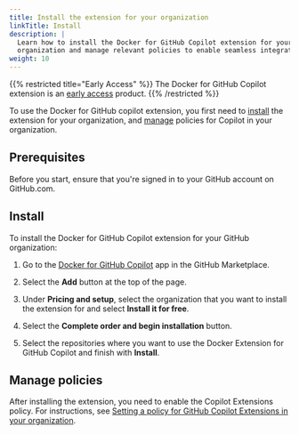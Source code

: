 ```yaml
---
title: Install the extension for your organization
linkTitle: Install
description: |
  Learn how to install the Docker for GitHub Copilot extension for your
  organization and manage relevant policies to enable seamless integration.
weight: 10
---
```


{{% restricted title="Early Access" %}}
The Docker for GitHub Copilot extension is an [early access](/release-lifecycle#early-access-ea) product.
{{% /restricted %}}

To use the Docker for GitHub copilot extension, you first need to
[install](#install) the extension for your organization, and
[manage](#manage-policies) policies for Copilot in your organization.

## Prerequisites

Before you start, ensure that you're signed in to your GitHub account on
GitHub.com.

## Install

To install the Docker for GitHub Copilot extension for your GitHub organization:

1. Go to the [Docker for GitHub Copilot](https://github.com/marketplace/docker-for-github-copilot)
   app in the GitHub Marketplace.

2. Select the **Add** button at the top of the page.

3. Under **Pricing and setup**, select the organization that you want to
   install the extension for and select **Install it for free**.

4. Select the **Complete order and begin installation** button.

5. Select the repositories where you want to use the Docker Extension for
   GitHub Copilot and finish with **Install**.

## Manage policies

After installing the extension, you need to enable the Copilot Extensions
policy. For instructions, see [Setting a policy for GitHub Copilot Extensions in your organization](https://docs.github.com/en/copilot/managing-copilot/managing-github-copilot-in-your-organization/setting-policies-for-copilot-in-your-organization/managing-policies-for-copilot-in-your-organization#setting-a-policy-for-github-copilot-extensions-in-your-organization).
